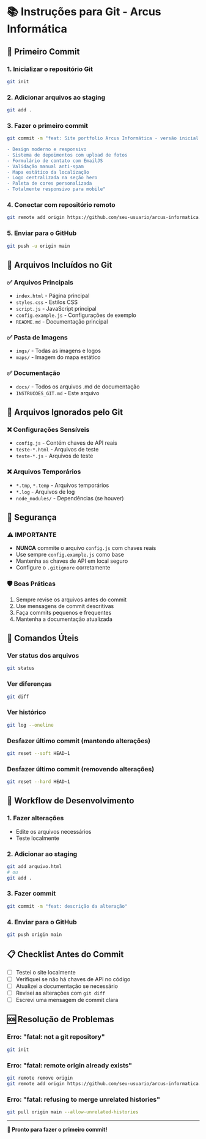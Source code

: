 # 📚 Instruções para Git - Arcus Informática

## 🚀 Primeiro Commit

### 1. Inicializar o repositório Git
```bash
git init
```

### 2. Adicionar arquivos ao staging
```bash
git add .
```

### 3. Fazer o primeiro commit
```bash
git commit -m "feat: Site portfolio Arcus Informática - versão inicial

- Design moderno e responsivo
- Sistema de depoimentos com upload de fotos
- Formulário de contato com EmailJS
- Validação manual anti-spam
- Mapa estático da localização
- Logo centralizada na seção hero
- Paleta de cores personalizada
- Totalmente responsivo para mobile"
```

### 4. Conectar com repositório remoto
```bash
git remote add origin https://github.com/seu-usuario/arcus-informatica.git
```

### 5. Enviar para o GitHub
```bash
git push -u origin main
```

## 📁 Arquivos Incluídos no Git

### ✅ Arquivos Principais
- `index.html` - Página principal
- `styles.css` - Estilos CSS
- `script.js` - JavaScript principal
- `config.example.js` - Configurações de exemplo
- `README.md` - Documentação principal

### ✅ Pasta de Imagens
- `imgs/` - Todas as imagens e logos
- `maps/` - Imagem do mapa estático

### ✅ Documentação
- `docs/` - Todos os arquivos .md de documentação
- `INSTRUCOES_GIT.md` - Este arquivo

## 🚫 Arquivos Ignorados pelo Git

### ❌ Configurações Sensíveis
- `config.js` - Contém chaves de API reais
- `teste-*.html` - Arquivos de teste
- `teste-*.js` - Arquivos de teste

### ❌ Arquivos Temporários
- `*.tmp`, `*.temp` - Arquivos temporários
- `*.log` - Arquivos de log
- `node_modules/` - Dependências (se houver)

## 🔐 Segurança

### ⚠️ IMPORTANTE
- **NUNCA** commite o arquivo `config.js` com chaves reais
- Use sempre `config.example.js` como base
- Mantenha as chaves de API em local seguro
- Configure o `.gitignore` corretamente

### 🛡️ Boas Práticas
1. Sempre revise os arquivos antes do commit
2. Use mensagens de commit descritivas
3. Faça commits pequenos e frequentes
4. Mantenha a documentação atualizada

## 📝 Comandos Úteis

### Ver status dos arquivos
```bash
git status
```

### Ver diferenças
```bash
git diff
```

### Ver histórico
```bash
git log --oneline
```

### Desfazer último commit (mantendo alterações)
```bash
git reset --soft HEAD~1
```

### Desfazer último commit (removendo alterações)
```bash
git reset --hard HEAD~1
```

## 🔄 Workflow de Desenvolvimento

### 1. Fazer alterações
- Edite os arquivos necessários
- Teste localmente

### 2. Adicionar ao staging
```bash
git add arquivo.html
# ou
git add .
```

### 3. Fazer commit
```bash
git commit -m "feat: descrição da alteração"
```

### 4. Enviar para o GitHub
```bash
git push origin main
```

## 📋 Checklist Antes do Commit

- [ ] Testei o site localmente
- [ ] Verifiquei se não há chaves de API no código
- [ ] Atualizei a documentação se necessário
- [ ] Revisei as alterações com `git diff`
- [ ] Escrevi uma mensagem de commit clara

## 🆘 Resolução de Problemas

### Erro: "fatal: not a git repository"
```bash
git init
```

### Erro: "fatal: remote origin already exists"
```bash
git remote remove origin
git remote add origin https://github.com/seu-usuario/arcus-informatica.git
```

### Erro: "fatal: refusing to merge unrelated histories"
```bash
git pull origin main --allow-unrelated-histories
```

---

**🎯 Pronto para fazer o primeiro commit!**
